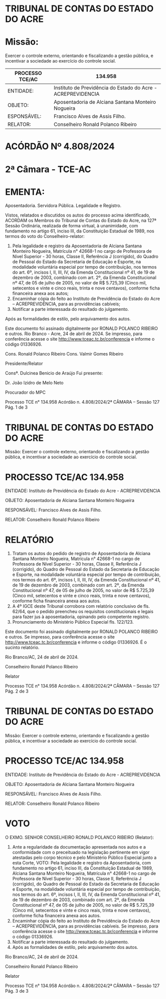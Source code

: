 # TRIBUNAL DE CONTAS DO ESTADO DO ACRE

# Missão:

Exercer o controle externo, orientando e fiscalizando a gestão pública, e incentivar a sociedade ao exercício do controle social.

|PROCESSO TCE/AC|134.958|
|---|---|
|ENTIDADE:|Instituto de Previdência do Estado do Acre - ACREPREVIDENCIA|
|OBJETO:|Aposentadoria de Alciana Santana Monteiro Nogueira|
|ESPONSÁVEL:|Francisco Alves de Assis Filho.|
|RELATOR:|Conselheiro Ronald Polanco Ribeiro|

# ACÓRDÃO Nº 4.808/2024

# 2ª Câmara - TCE-AC

# EMENTA:

Aposentadoria. Servidora Pública. Legalidade e Registro.

Vistos, relatados e discutidos os autos do processo acima identificado, ACORDAM os Membros do Tribunal de Contas do Estado do Acre, na 127ª Sessão Ordinária, realizada de forma virtual, à unanimidade, com fundamento no artigo 61, inciso III, da Constituição Estadual de 1989, nos termos do voto do Conselheiro-relator:

1. Pela legalidade e registro da Aposentadoria de Alciana Santana Monteiro Nogueira, Matrícula n° 42668-1 no cargo de Professora de Nível Superior - 30 horas, Classe II, Referência J (corrigido), do Quadro de Pessoal do Estado da Secretaria de Educação e Esporte, na modalidade voluntária especial por tempo de contribuição, nos termos do art. 6º, incisos I, II, III, IV, da Emenda Constitucional nº 41, de 19 de dezembro de 2003, combinado com art. 2º, da Emenda Constitucional nº 47, de 05 de julho de 2005, no valor de R$ 5.725,39 (Cinco mil, setecentos e vinte e cinco reais, trinta e nove centavos), conforme ficha financeira anexa aos autos;
2. Encaminhar cópia do feito ao Instituto de Previdência do Estado do Acre – ACREPREVIDÊNCIA, para as providências cabíveis;
3. Notificar a parte interessada do resultado do julgamento.

Após as formalidades de estilo, pelo arquivamento dos autos.

Este documento foi assinado digitalmente por RONALD POLANCO RIBEIRO e outros. Rio Branco - Acre, 24 de abril de 2024. Se impresso, para conferência acesse o site http://www.tceac.tc.br/conferencia e informe o código 01336926.

Cons. Ronald Polanco Ribeiro                              Cons. Valmir Gomes Ribeiro

Presidente/Relator

Consª. Dulcinea Benicio de Araújo                         Fui presente:

Dr. João Izidro de Melo Neto

Procurador do MPC

Processo TCE n° 134.958 Acórdão n. 4.808/2024/2ª CÂMARA – Sessão 127                             Pág. 1 de 3

# TRIBUNAL DE CONTAS DO ESTADO DO ACRE

Missão: Exercer o controle externo, orientando e fiscalizando a gestão pública, e incentivar a sociedade ao exercício do controle social.

# PROCESSO TCE/AC 134.958

ENTIDADE: Instituto de Previdência do Estado do Acre - ACREPREVIDENCIA

OBJETO: Aposentadoria de Alciana Santana Monteiro Nogueira

RESPONSÁVEL: Francisco Alves de Assis Filho.

RELATOR: Conselheiro Ronald Polanco Ribeiro

# RELATÓRIO

1. Tratam os autos do pedido de registro de Aposentadoria de Alciana Santana Monteiro Nogueira, Matrícula n° 42668-1 no cargo de Professora de Nível Superior - 30 horas, Classe II, Referência J (corrigido), do Quadro de Pessoal do Estado da Secretaria de Educação e Esporte, na modalidade voluntária especial por tempo de contribuição, nos termos do art. 6º, incisos I, II, III, IV, da Emenda Constitucional nº 41, de 19 de dezembro de 2003, combinado com art. 2º, da Emenda Constitucional nº 47, de 05 de julho de 2005, no valor de R$ 5.725,39 (Cinco mil, setecentos e vinte e cinco reais, trinta e nove centavos), conforme ficha financeira anexa aos autos.
2. A 4º IGCE deste Tribunal corrobora com relatório conclusivo de fls. 62/64, que o pedido preencheu os requisitos constitucionais e legais para fazer jus à aposentadoria, opinando pelo competente registro.
3. Pronunciamento do Ministério Público Especial fls. 122/123.

Este documento foi assinado digitalmente por RONALD POLANCO RIBEIRO e outros. Se impresso, para conferência acesse o site http://www.tceac.tc.br/conferencia e informe o código 01336926. É o sucinto relatório.

Rio Branco/AC, 24 de abril de 2024.

Conselheiro Ronald Polanco Ribeiro

Relator

Processo TCE n° 134.958 Acórdão n. 4.808/2024/2ª CÂMARA – Sessão 127 Pág. 2 de 3

# TRIBUNAL DE CONTAS DO ESTADO DO ACRE

Missão: Exercer o controle externo, orientando e fiscalizando a gestão pública, e incentivar a sociedade ao exercício do controle social.

# PROCESSO TCE/AC 134.958

ENTIDADE: Instituto de Previdência do Estado do Acre - ACREPREVIDENCIA

OBJETO: Aposentadoria de Alciana Santana Monteiro Nogueira

RESPONSÁVEL: Francisco Alves de Assis Filho.

RELATOR: Conselheiro Ronald Polanco Ribeiro

# VOTO

O EXMO. SENHOR CONSELHEIRO RONALD POLANCO RIBEIRO (Relator):

1. Ante a regularidade da documentação apresentada nos autos e a conformidade com o preceituado na legislação pertinente em vigor atestadas pelo corpo técnico e pelo Ministério Público Especial junto a esta Corte, VOTO:
Pela legalidade e registro da Aposentadoria, com fundamento no artigo 61, inciso III, da Constituição Estadual de 1989, Alciana Santana Monteiro Nogueira, Matrícula n° 42668-1 no cargo de Professora de Nível Superior - 30 horas, Classe II, Referência J (corrigido), do Quadro de Pessoal do Estado da Secretaria de Educação e Esporte, na modalidade voluntária especial por tempo de contribuição, nos termos do art. 6º, incisos I, II, III, IV, da Emenda Constitucional nº 41, de 19 de dezembro de 2003, combinado com art. 2º, da Emenda Constitucional nº 47, de 05 de julho de 2005, no valor de R$ 5.725,39 (Cinco mil, setecentos e vinte e cinco reais, trinta e nove centavos), conforme ficha financeira anexa aos autos.
2. Encaminhar cópia do feito ao Instituto de Previdência do Estado do Acre – ACREPREVIDÊNCIA, para as providências cabíveis. Se impresso, para conferência acesse o site http://www.tceac.tc.br/conferencia e informe o código 01336926.
3. Notificar a parte interessada do resultado do julgamento.
4. Após as formalidades de estilo, pelo arquivamento dos autos.

Rio Branco/AC, 24 de abril de 2024.

Conselheiro Ronald Polanco Ribeiro

Relator

Processo TCE n° 134.958 Acórdão n. 4.808/2024/2ª CÂMARA – Sessão 127 Pág. 3 de 3

